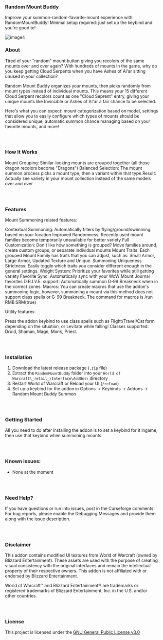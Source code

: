 ### Random Mount Buddy

Improve your summon-random-favorite-mount experience with RandomMountBuddy! Minimal setup required: just set up the keybind and you're good to!

![image4](TBD "")

### About

Tired of your "random" mount button giving you recolors of the same mounts over and over again? With hundreds of mounts in the game, why do you keep getting Cloud Serpents when you have Ashes of Al'ar sitting unused in your collection?

Random Mount Buddy organizes your mounts, then picks randomly from mount types instead of individual mounts. This means your 15 different Cloud Serpent recolors count as one "Cloud Seprent" entry, giving your unique mounts like Invincible or Ashes of Al'ar a fair chance to be selected.

Here's what you can expect: mount categorization based on model, settings that allow you to easily configure which types of mounts should be considered unique, automatic summon chance managing based on your favorite mounts, and more!
### &nbsp;
### How It Works

Mount Grouping: Similar-looking mounts are grouped together (all those dragon recolors become "Dragons")
Balanced Selection: The mount summon process picks a mount type, then a variant within that type
Result: Actually see variety in your mount collection instead of the same  models over and over
### &nbsp;
### Features

Mount Summoning related features:

Contextual Summoning: Automatically filters by flying/ground/swimming based on your location
Improved Randomness: Recently used mount families become temporarily unavailable for better variety
Full Customization: Don't like how something is grouped? Move families around, create custom groups, or separate individual mounts
Mount Traits: Each grouped Mount Family has traits that you can adjust, such as: Small Armor, Large Armor, Updated Texture and Unique.
Summoning Uniqueness Strictness: Easily toggle which traits you consider different enough in the general settings.
Weight System: Prioritize your favorites while still getting variety
Favorite Sync: Automatically sync with your WoW Mount Journal favorites
D.R.I.V.E. support: Automatically summon G-99 Breakneck when in the correct zones.
Macros: You can create macros that use the addon's summoning logic, however, summoning a mount via this method does not support class spells or G-99 Breakneck. The command for macros is /run RMB:SRM(true)

Utility features:

Press the addon keybind to use class spells such as Flight/Travel/Cat form depending on the situation, or Levitate while falling! Classes supported: Druid, Shaman, Mage, Monk, Priest.
### &nbsp;
### Installation

1.  Download the latest release package (`.zip` file)
2.  Extract the `RandomMountBuddy` folder into your `World of Warcraft\_retail_\Interface\AddOns\` directory
3.  Restart World of Warcraft or Reload your UI (`/reload`)
4.  Set up a keybind for the addon in Options -> Keybinds -> Addons -> Random Mount Buddy Summon
### &nbsp;
### Getting Started

All you need to do after installing the addon is to set a keybind for it ingame, then use that keybind when summoning mounts.
### &nbsp;
### Known issues:

- None at the moment
### &nbsp;
### Need Help?

If you have questions or run into issues, post in the Curseforge comments. For bug reports, please enable the Debugging Messages and provide them along with the issue description.
### &nbsp;
### Disclaimer

This addon contains modified UI textures from World of Warcraft (owned by Blizzard Entertainment). These assets are used with the purpose of creating visual consistency with the original interfaces and remain the intellectual property of their respective owners. This addon is not affiliated with or endorsed by Blizzard Entertainment.

World of Warcraft™ and Blizzard Entertainment® are trademarks or registered trademarks of Blizzard Entertainment, Inc. in the U.S. and/or other countries.
### &nbsp;
### License

This project is licensed under the [GNU General Public License v3.0](https://www.gnu.org/licenses/gpl-3.0.en.html)